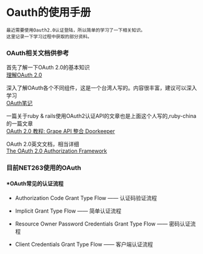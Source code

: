 # Oauth的使用手册

```
最近需要使用Oauth2.0认证登陆，所以简单的学习了一下相关知识。
这里记录一下学习过程中获取的部分资料。
```

### OAuth相关文档供参考 
  
首先了解一下OAuth 2.0的基本知识  
[理解OAuth 2.0](http://www.ruanyifeng.com/blog/2014/05/oauth_2_0.html)
   
深入了解OAuth各个不同组件，这是一个台湾人写的。内容很丰富，建议可以深入学习  
[OAuth笔记](https://blog.yorkxin.org/posts/2013/09/30/oauth2-2-cilent-registration/)

一篇关于ruby & rails使用OAuth2认证API的文章也是上面这个人写的,ruby-china的一篇文章   
[OAuth 2.0 教程: Grape API 整合 Doorkeeper](https://ruby-china.org/topics/14656)
   
OAuth 2.0英文文档，相当详细  
[The OAuth 2.0 Authorization Framework](http://tools.ietf.org/html/rfc6749#section-1.3)



### 目前NET263使用的OAuth

#### *OAuth常见的认证流程

* Authorization Code Grant Type Flow —— 认证码验证流程
  
* Implicit Grant Type Flow —— 简单认证流程
  
* Resource Owner Password Credentials Grant Type Flow —— 密码认证流程
  
* Client Credentials Grant Type Flow —— 客户端认证流程

